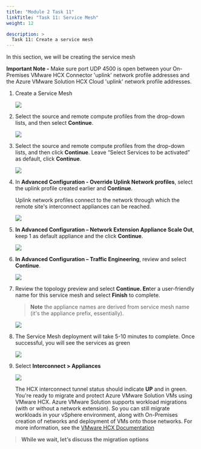 ```yaml
---
title: "Module 2 Task 11"
linkTitle: "Task 11: Service Mesh"
weight: 12

description: >
  Task 11: Create a service mesh
---
```




In this section, we will be creating the service mesh

**Important Note -** Make sure port UDP 4500 is open between your
On-Premises VMware HCX Connector 'uplink' network profile addresses and the
Azure VMware Solution HCX Cloud 'uplink' network profile addresses.

1.  Create a Service Mesh

    ![](../../media/a6e7c6bd61e635bdb676045c8b3c3eb8.png)

2.  Select the source and remote compute profiles from the drop-down lists, and
    then select **Continue**.

    ![](../../media/1e4fb7c3ea61eca87023844cbd7161e6.png)

3.  Select the source and remote compute profiles from the drop-down lists, and
    then click **Continue**. Leave “Select Services to be activated” as default,
    click **Continue**.

    ![](../../media/bd05e8cc2b61ca92bf4d5d758e82492c.png)

4.  In **Advanced Configuration - Override Uplink Network profiles**, select the
    uplink profile created earlier and **Continue**.

    Uplink network profiles connect to the network through which the remote
    site's interconnect appliances can be reached.

    ![](../../media/8b4db6e24421225707124b7dc74e452c.png)

5.  **In Advanced Configuration – Network Extension Appliance Scale Out**, keep
    1 as default appliance and the click **Continue**.

    ![](../../media/fcff2a6b621256036b2515f4abc0ea4a.png)

6.  **In Advanced Configuration – Traffic Engineering**, review and select
    **Continue**.

    ![](../../media/6c62979f16c358450a7fd83419080037.png)

7.  Review the topology preview and select **Continue. En**ter a user-friendly
    name for this service mesh and select **Finish** to complete.

    >**Note** the appliance names are derived from service mesh name (it's the
    appliance prefix, essentially).

    ![](../../media/b44f4a3e490362ea9c938640cf70844a.png)

8.  The Service Mesh deployment will take 5-10 minutes to complete. Once
    successful, you will see the services as green

    ![](../../media/65b54016fd86d97b552ab4d80cad96b2.png)

9.  Select **Interconnect \> Appliances**

    ![](../../media/ae9326d87a11b8545920e0db715e71e3.png)

    The HCX interconnect tunnel status should indicate **UP** and in green.
    You're ready to migrate and protect Azure VMware Solution VMs using VMware
    HCX. Azure VMware Solution supports workload migrations (with or without a
    network extension). So you can still migrate workloads in your vSphere
    environment, along with On-Premises creation of networks and deployment of
    VMs onto those networks. For more information, see the [VMware HCX
    Documentation](https://docs.vmware.com/en/VMware-HCX/index.html)

>**While we wait, let’s discuss the migration options**
